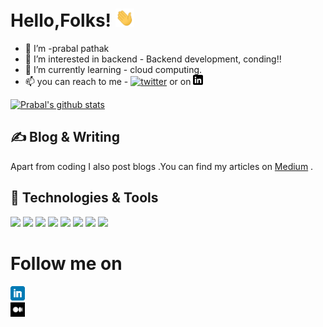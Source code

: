 # Hello,Folks! <img src="icons/wave.gif" width="30px">


- 👋 I’m -prabal pathak
- 👀 I’m interested in backend - Backend development, conding!!
- 🌱 I’m currently learning -  cloud computing.
- 📫 you can reach to me  -  [![twitter][1.2]][1] or on  [![linkedin](icons/linkedin-3-16.png)](https://linkedin.com/in/prabal-pathak-9a27451b6) 

[![Prabal's github stats](https://github-readme-stats.vercel.app/api?username=prabal01pathak&count_private=true&show_icons=true&icon_color=292759)]("https://prabals.herokuapp.com)

[1.2]: http://i.imgur.com/wWzX9uB.png
[1]: https://twitter.com/PrabalP56179978
## ✍ Blog & Writing
Apart from coding I also post blogs .You can find my articles on <a href='https://prabal-pathak.medium.com'>Medium</a> .
## 🔧 Technologies & Tools


![](https://img.shields.io/badge/OS-Linux-informational?style=flat&logo=linux&logoColor=white&color=2bbc8a)
![](https://img.shields.io/badge/OS-Windows-informational?style=flat&logo=windows&logoColor=white&color=2bbc8a)
![](https://img.shields.io/badge/Code-Python-informational?style=flat&logo=python&logoColor=white&color=2bbc8a)
![](https://img.shields.io/badge/Code-C-informational?style=flat&logo=C&logoColor=white&color=2bbc8a)
![](https://img.shields.io/badge/Editor-Vim-informational?style=flat&logo=vim&logoColor=white&color=2bbc8a)
![](https://img.shields.io/badge/Editor-VScode-informational?style=flat&logo=Visual-studio-code&logoColor=white&color=2bbc8a)
![](https://img.shields.io/badge/Shell-Powershell-informational?style=flat&logo=powershell&logoColor=white&color=2bbc8a)
![](https://img.shields.io/badge/Shell-Ubuntu-informational?style=flat&logo=ubuntu&logoColor=white&color=2bbc8a)


# Follow me on
<p>
<a href="https://linkedin.com/in/prabal-pathak-9a27451b6"><img height="23" src="icons/linkedin.png"></a><br>
<a href="https://prabal-pathak.medium.com"><img align="center" src="icons\medium.png" height=23   /></a><br>
</p>
